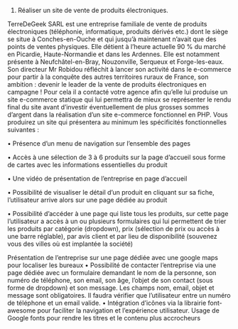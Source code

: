1) Réaliser un site de vente de produits électroniques.

TerreDeGeek SARL est une entreprise familiale de vente de produits électroniques (téléphonie,
informatique, produits dérivés etc.) dont le siège se situe à Conches-en-Ouche et qui jusqu’à
maintenant n’avait que des points de ventes physiques. Elle détient à l’heure actuelle 90 % du
marché en Picardie, Haute-Normandie et dans les Ardennes. Elle est notamment présente à
Neufchâtel-en-Bray, Nouzonville, Serqueux et Forge-les-eaux. Son directeur Mr Robidou réfléchit à
lancer son activité dans le e-commerce pour partir à la conquête des autres territoires ruraux de
France, son ambition : devenir le leader de la vente de produits électroniques en campagne !
Pour cela il a contacté votre agence afin qu’elle lui produise un site e-commerce statique qui lui
permettra de mieux se représenter le rendu final du site avant d’investir éventuellement de plus
grosses sommes d’argent dans la réalisation d’un site e-commerce fonctionnel en PHP.
Vous produirez un site qui présentera au minimum les spécificités fonctionnelles suivantes :

• Présence d’un menu de navigation sur l’ensemble des pages

• Accès à une sélection de 3 à 6 produits sur la page d’accueil sous forme de cartes avec les
informations essentielles du produit

• Une vidéo de présentation de l’entreprise en page d’accueil

• Possibilité de visualiser le détail d’un produit en cliquant sur sa fiche, l’utilisateur arrive
alors sur une page dédiée au produit

• Possibilité d’accéder à une page qui liste tous les produits, sur cette page l’utilisateur a accès à un ou plusieurs formulaires qui lui permettent de trier les produits par catégorie
(dropdown), prix (sélection de prix ou accès à une barre réglable), par avis client et par lieu
de disponibilité (souvenez vous des villes où est implantée la société)

Présentation de l’entreprise sur une page dédiée avec une google maps pour localiser les
bureaux
• Possibilité de contacter l’entreprise via une page dédiée avec un formulaire demandant le
nom de la personne, son numéro de téléphone, son email, son âge, l’objet de son contact
(sous forme de dropdown) et son message. Les champs nom, email, objet et message sont
obligatoires. Il faudra vérifier que l’utilisateur entre un numéro de téléphone et un email
valide.
• Intégration d’icônes via la librairie font-awesome pour faciliter la navigation et l’expérience
utilisateur. Usage de Google fonts pour rendre les titres et le contenu plus accrocheurs
